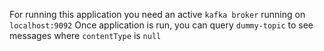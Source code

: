 For running this application you need an active `kafka broker` running on `localhost:9092`
Once application is run, you can query `dummy-topic` to see messages where `contentType` is `null`
